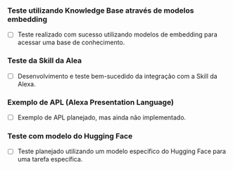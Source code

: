 ### Teste utilizando Knowledge Base através de modelos embedding

- [ ] Teste realizado com sucesso utilizando modelos de embedding para acessar uma base de conhecimento.

### Teste da Skill da Alea

- [ ] Desenvolvimento e teste bem-sucedido da integração com a Skill da Alexa.

### Exemplo de APL (Alexa Presentation Language)

- [ ] Exemplo de APL planejado, mas ainda não implementado.

### Teste com modelo do Hugging Face

- [ ] Teste planejado utilizando um modelo específico do Hugging Face para uma tarefa específica.
